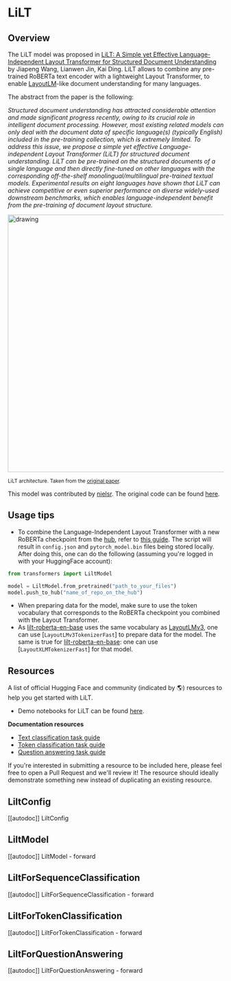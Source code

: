 <!--Copyright 2022 The HuggingFace Team. All rights reserved.

Licensed under the Apache License, Version 2.0 (the "License"); you may not use this file except in compliance with
the License. You may obtain a copy of the License at

http://www.apache.org/licenses/LICENSE-2.0

Unless required by applicable law or agreed to in writing, software distributed under the License is distributed on
an "AS IS" BASIS, WITHOUT WARRANTIES OR CONDITIONS OF ANY KIND, either express or implied. See the License for the
specific language governing permissions and limitations under the License.

⚠️ Note that this file is in Markdown but contain specific syntax for our doc-builder (similar to MDX) that may not be
rendered properly in your Markdown viewer.

-->

# LiLT

## Overview

The LiLT model was proposed in [LiLT: A Simple yet Effective Language-Independent Layout Transformer for Structured Document Understanding](https://arxiv.org/abs/2202.13669) by Jiapeng Wang, Lianwen Jin, Kai Ding.
LiLT allows to combine any pre-trained RoBERTa text encoder with a lightweight Layout Transformer, to enable [LayoutLM](layoutlm)-like document understanding for many
languages.

The abstract from the paper is the following:

*Structured document understanding has attracted considerable attention and made significant progress recently, owing to its crucial role in intelligent document processing. However, most existing related models can only deal with the document data of specific language(s) (typically English) included in the pre-training collection, which is extremely limited. To address this issue, we propose a simple yet effective Language-independent Layout Transformer (LiLT) for structured document understanding. LiLT can be pre-trained on the structured documents of a single language and then directly fine-tuned on other languages with the corresponding off-the-shelf monolingual/multilingual pre-trained textual models. Experimental results on eight languages have shown that LiLT can achieve competitive or even superior performance on diverse widely-used downstream benchmarks, which enables language-independent benefit from the pre-training of document layout structure.*

<img src="https://hf-mirror.com/datasets/huggingface/documentation-images/resolve/main/transformers/model_doc/lilt_architecture.jpg"
alt="drawing" width="600"/>

<small> LiLT architecture. Taken from the <a href="https://arxiv.org/abs/2202.13669">original paper</a>. </small>

This model was contributed by [nielsr](https://hf-mirror.com/nielsr).
The original code can be found [here](https://github.com/jpwang/lilt).

## Usage tips

- To combine the Language-Independent Layout Transformer with a new RoBERTa checkpoint from the [hub](https://hf-mirror.com/models?search=roberta), refer to [this guide](https://github.com/jpWang/LiLT#or-generate-your-own-checkpoint-optional).
The script will result in `config.json` and `pytorch_model.bin` files being stored locally. After doing this, one can do the following (assuming you're logged in with your HuggingFace account):

```python
from transformers import LiltModel

model = LiltModel.from_pretrained("path_to_your_files")
model.push_to_hub("name_of_repo_on_the_hub")
```

- When preparing data for the model, make sure to use the token vocabulary that corresponds to the RoBERTa checkpoint you combined with the Layout Transformer.
- As [lilt-roberta-en-base](https://hf-mirror.com/SCUT-DLVCLab/lilt-roberta-en-base) uses the same vocabulary as [LayoutLMv3](layoutlmv3), one can use [`LayoutLMv3TokenizerFast`] to prepare data for the model.
The same is true for [lilt-roberta-en-base](https://hf-mirror.com/SCUT-DLVCLab/lilt-infoxlm-base): one can use [`LayoutXLMTokenizerFast`] for that model.

## Resources

A list of official Hugging Face and community (indicated by 🌎) resources to help you get started with LiLT.

- Demo notebooks for LiLT can be found [here](https://github.com/NielsRogge/Transformers-Tutorials/tree/master/LiLT).

**Documentation resources**
- [Text classification task guide](../tasks/sequence_classification)
- [Token classification task guide](../tasks/token_classification)
- [Question answering task guide](../tasks/question_answering)

If you're interested in submitting a resource to be included here, please feel free to open a Pull Request and we'll review it! The resource should ideally demonstrate something new instead of duplicating an existing resource.

## LiltConfig

[[autodoc]] LiltConfig

## LiltModel

[[autodoc]] LiltModel
    - forward

## LiltForSequenceClassification

[[autodoc]] LiltForSequenceClassification
    - forward

## LiltForTokenClassification

[[autodoc]] LiltForTokenClassification
    - forward

## LiltForQuestionAnswering

[[autodoc]] LiltForQuestionAnswering
    - forward
